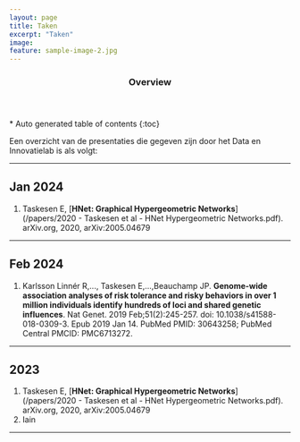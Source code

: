 ```yaml
---
layout: page
title: Taken
excerpt: "Taken"
image:
feature: sample-image-2.jpg
---
```




<section id="table-of-contents" class="toc">
  <header>
    <h3>Overview</h3>
  </header>
<div id="drawer" markdown="1">
*  Auto generated table of contents
{:toc}
</div>
</section><!-- /#table-of-contents -->


Een overzicht van de presentaties die gegeven zijn door het Data en Innovatielab is als volgt:

---

## Jan 2024

1. Taskesen E, [**HNet: Graphical Hypergeometric Networks**](/papers/2020 - Taskesen et al - HNet Hypergeometric Networks.pdf). arXiv.org, 2020, arXiv:2005.04679

---

## Feb 2024

1. Karlsson Linnér R,..., Taskesen E,...,Beauchamp JP. **Genome-wide association analyses of risk tolerance and risky behaviors in over 1 million individuals identify hundreds of loci and shared genetic influences**. Nat Genet. 2019 Feb;51(2):245-257. doi: 10.1038/s41588-018-0309-3. Epub 2019 Jan 14. PubMed PMID: 30643258; PubMed Central PMCID: PMC6713272.


---

## 2023

1. Taskesen E, [**HNet: Graphical Hypergeometric Networks**](/papers/2020 - Taskesen et al - HNet Hypergeometric Networks.pdf). arXiv.org, 2020, arXiv:2005.04679
2. Iain

---
